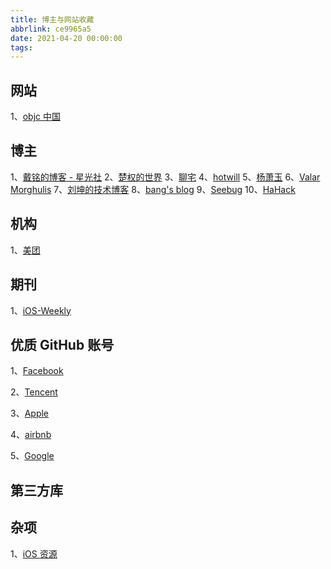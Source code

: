 ```yaml
---
title: 博主与网站收藏
abbrlink: ce9965a5
date: 2021-04-20 00:00:00
tags:
---
```


## 网站

1、[objc 中国](https://objccn.io/issues/)

## 博主

1、[戴铭的博客 - 星光社](https://ming1016.github.io/)
2、[楚权的世界](http://chuquan.me/)
3、[聊宅](https://lision.me/archives/)
4、[hotwill](https://blog.hotwill.cn/OpenCL简介.html)
5、[杨萧玉](http://yulingtianxia.com/)
6、[Valar Morghulis](https://zhangbuhuai.com/)
7、[刘坤的技术博客](https://blog.cnbluebox.com/)
8、[bang's blog](http://blog.cnbang.net/)
9、[Seebug](https://paper.seebug.org/)
10、[HaHack](https://www.hahack.com/)

## 机构

1、[美团](https://www.zhihu.com/column/meituantech)

## 期刊

1、[iOS-Weekly](https://github.com/SwiftOldDriver/iOS-Weekly)

## 优质 GitHub 账号

1、[Facebook](https://github.com/facebook)

2、[Tencent](https://github.com/Tencent)

3、[Apple](https://github.com/apple)

4、[airbnb](https://github.com/airbnb)

5、[Google](https://github.com/google)

## 第三方库

## 杂项

1、[iOS 资源](https://github.com/mrhyh/iOS-LibraryCollections/blob/master/README.md#mac)
